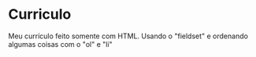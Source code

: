 # Curriculo
Meu currículo feito somente com HTML. Usando o "fieldset" e ordenando algumas coisas com o "ol" e "li"
